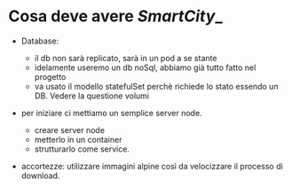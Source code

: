 # Cosa deve avere _SmartCity__
* Database:
  * il db non sarà replicato, sarà in un pod a se stante 
  * idelamente useremo un db noSql, abbiamo già tutto fatto nel progetto
  * va usato il modello statefulSet perchè richiede lo stato essendo un DB. Vedere la questione volumi

* per iniziare ci mettiamo un semplice server node.
  * creare server node
  * metterlo in un container
  * strutturarlo come service. 
  
  
  
  
* accortezze: utilizzare immagini alpine così da velocizzare il processo di download.

